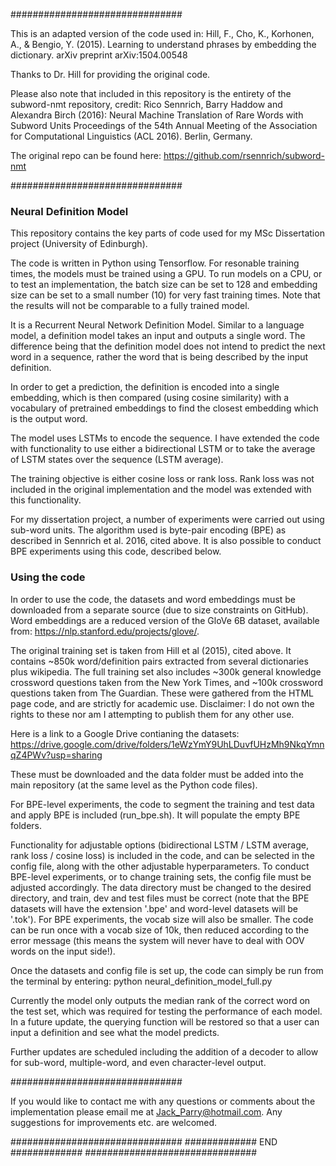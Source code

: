 ###############################

This is an adapted version of the code used in:
Hill, F., Cho, K., Korhonen, A., & Bengio, Y. (2015). Learning to understand phrases by embedding the dictionary. arXiv preprint arXiv:1504.00548 

Thanks to Dr. Hill for providing the original code.

Please also note that included in this repository is the entirety of the subword-nmt repository, credit: 
Rico Sennrich, Barry Haddow and Alexandra Birch (2016): Neural Machine Translation of Rare Words with Subword Units Proceedings of the 54th Annual Meeting of the Association for Computational Linguistics (ACL 2016). Berlin, Germany.

The original repo can be found here: 
https://github.com/rsennrich/subword-nmt

###############################

### Neural Definition Model ###

This repository contains the key parts of code used for my MSc Dissertation project (University of Edinburgh).

The code is written in Python using Tensorflow. For resonable training times, the models must be trained using a GPU. To run models on a CPU, or to test an implementation, the batch size can be set to 128 and embedding size can be set to a small number (10) for very fast training times. Note that the results will not be comparable to a fully trained model.

It is a Recurrent Neural Network Definition Model. Similar to a language model, a definition model takes an input and outputs a single word. The difference being that the definition model does not intend to predict the next word in a sequence, rather the word that is being described by the input definition. 

In order to get a prediction, the definition is encoded into a single embedding, which is then compared (using cosine similarity) with a vocabulary of pretrained embeddings to find the closest embedding which is the output word.

The model uses LSTMs to encode the sequence. I have extended the code with functionality to use either a bidirectional LSTM or to take the average of LSTM states over the sequence (LSTM average). 

The training objective is either cosine loss or rank loss. Rank loss was not included in the original implementation and the model was extended with this functionality. 

For my dissertation project, a number of experiments were carried out using sub-word units. The algorithm used is byte-pair encoding (BPE) as described in Sennrich et al. 2016, cited above. It is also possible to conduct BPE experiments using this code, described below.


### Using the code ###

In order to use the code, the datasets and word embeddings must be downloaded from a separate source (due to size constraints on GitHub). Word embeddings are a reduced version of the GloVe 6B dataset, available from: https://nlp.stanford.edu/projects/glove/.

The original training set is taken from Hill et al (2015), cited above. It contains ~850k word/definition pairs extracted from several dictionaries plus wikipedia.
The full training set also includes ~300k general knowledge crossword questions taken from the New York Times, and ~100k crossword questions taken from The Guardian. These were gathered from the HTML page code, and are strictly for academic use. 
Disclaimer: I do not own the rights to these nor am I attempting to publish them for any other use. 

Here is a link to a Google Drive contianing the datasets: 
https://drive.google.com/drive/folders/1eWzYmY9UhLDuvfUHzMh9NkqYmnqZ4PWv?usp=sharing

These must be downloaded and the data folder must be added into the main repository (at the same level as the Python code files).

For BPE-level experiments, the code to segment the training and test data and apply BPE is included (run_bpe.sh). It will populate the empty BPE folders.

Functionality for adjustable options (bidirectional LSTM / LSTM average, rank loss / cosine loss) is included in the code, and can be selected in the config file, along with the other adjustable hyperparameters. To conduct BPE-level experiments, or to change training sets, the 
config file must be adjusted accordingly. The data directory must be changed to the desired directory, and train, dev and test files must be correct (note that the BPE datasets will have the extension '.bpe' and word-level datasets will be '.tok'). For BPE experiments, the vocab size will also be smaller. The code can be run once with a vocab size of 10k, then reduced according to the error message (this means the system will never have to deal with OOV words on the input side!).

Once the datasets and config file is set up, the code can simply be run from the terminal by entering: python neural_definition_model_full.py

Currently the model only outputs the median rank of the correct word on the test set, which was required for testing the performance of each model. In a future update, the querying function will be restored so that a user can input a definition and see what the model predicts.

Further updates are scheduled including the addition of a decoder to allow for sub-word, multiple-word, and even character-level output.

###############################

If you would like to contact me with any questions or comments about the implementation please email me at Jack_Parry@hotmail.com. 
Any suggestions for improvements etc. are welcomed.

###############################
############# END #############
###############################
